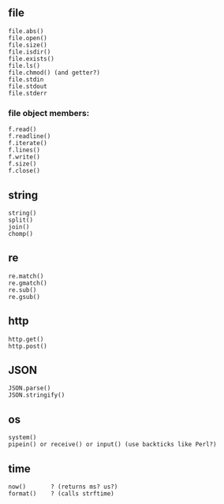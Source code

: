 ## file

    file.abs()
    file.open()
    file.size()
    file.isdir()
    file.exists()
    file.ls()
    file.chmod() (and getter?)
    file.stdin
    file.stdout
    file.stderr

### file object members:

    f.read()
    f.readline()
    f.iterate()
    f.lines()
    f.write()
    f.size()
    f.close()

## string

    string()
    split()
    join()
    chomp()

## re

    re.match()
    re.gmatch()
    re.sub()
    re.gsub()

## http

    http.get()
    http.post()

## JSON

    JSON.parse()
    JSON.stringify()

## os

    system()
    pipein() or receive() or input() (use backticks like Perl?)


## time

    now()       ? (returns ms? us?)
    format()    ? (calls strftime)
